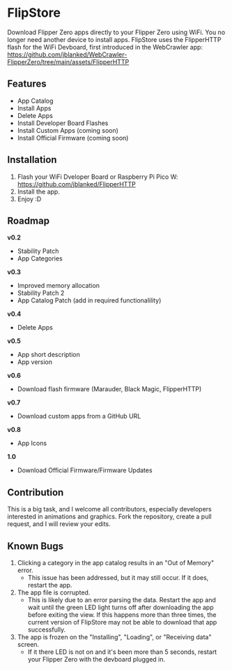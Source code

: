 # FlipStore
Download Flipper Zero apps directly to your Flipper Zero using WiFi. You no longer need another device to install apps. FlipStore uses the FlipperHTTP flash for the WiFi Devboard, first introduced in the WebCrawler app: https://github.com/jblanked/WebCrawler-FlipperZero/tree/main/assets/FlipperHTTP

## Features
- App Catalog
- Install Apps
- Delete Apps 
- Install Developer Board Flashes
- Install Custom Apps (coming soon)
- Install Official Firmware (coming soon)

## Installation
1. Flash your WiFi Dveloper Board or Raspberry Pi Pico W: https://github.com/jblanked/FlipperHTTP
2. Install the app.
3. Enjoy :D

## Roadmap
**v0.2**
- Stability Patch
- App Categories

**v0.3**
- Improved memory allocation
- Stability Patch 2
- App Catalog Patch (add in required functionalility)

**v0.4**
- Delete Apps

**v0.5**
- App short description
- App version

**v0.6**
- Download flash firmware (Marauder, Black Magic, FlipperHTTP)

**v0.7**
- Download custom apps from a GitHub URL

**v0.8**
- App Icons

**1.0**
- Download Official Firmware/Firmware Updates

## Contribution
This is a big task, and I welcome all contributors, especially developers interested in animations and graphics. Fork the repository, create a pull request, and I will review your edits.

## Known Bugs
1. Clicking a category in the app catalog results in an "Out of Memory" error.
   - This issue has been addressed, but it may still occur. If it does, restart the app.
2. The app file is corrupted.
   - This is likely due to an error parsing the data. Restart the app and wait until the green LED light turns off after downloading the app before exiting the view. If this happens more than three times, the current version of FlipStore may not be able to download that app successfully.
3. The app is frozen on the "Installing", "Loading", or "Receiving data" screen. 
   - If it there LED is not on and it's been more than 5 seconds, restart your Flipper Zero with the devboard plugged in.
